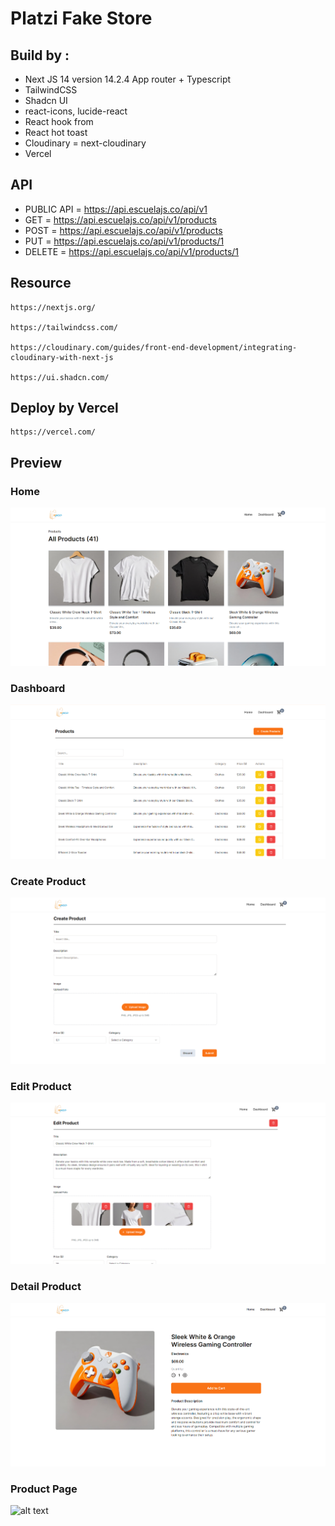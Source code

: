 # Platzi Fake Store

## Build by :

- Next JS 14 version 14.2.4 App router + Typescript
- TailwindCSS
- Shadcn UI
- react-icons, lucide-react
- React hook from
- React hot toast
- Cloudinary = next-cloudinary
- Vercel

## API

- PUBLIC API = https://api.escuelajs.co/api/v1
- GET = https://api.escuelajs.co/api/v1/products
- POST = https://api.escuelajs.co/api/v1/products
- PUT = https://api.escuelajs.co/api/v1/products/1
- DELETE = https://api.escuelajs.co/api/v1/products/1

## Resource

    https://nextjs.org/

    https://tailwindcss.com/

    https://cloudinary.com/guides/front-end-development/integrating-cloudinary-with-next-js

    https://ui.shadcn.com/

## Deploy by Vercel

    https://vercel.com/

## Preview

### Home

![alt text](https://github.com/muslim2210/platzi-fake-store/blob/master/public/home.png?raw=true)

### Dashboard

![alt text](https://github.com/muslim2210/platzi-fake-store/blob/master/public/dashboard.png?raw=true)

### Create Product

![alt text](https://github.com/muslim2210/platzi-fake-store/blob/master/public/create.png?raw=true)

### Edit Product

![alt text](https://github.com/muslim2210/platzi-fake-store/blob/master/public/edit.png?raw=true)

### Detail Product

![alt text](https://github.com/muslim2210/platzi-fake-store/blob/master/public/detail.png?raw=true)

### Product Page

![alt text](https://github.com/muslim2210/platzi-fake-store/blob/master/public/productlist.png?raw=true)
